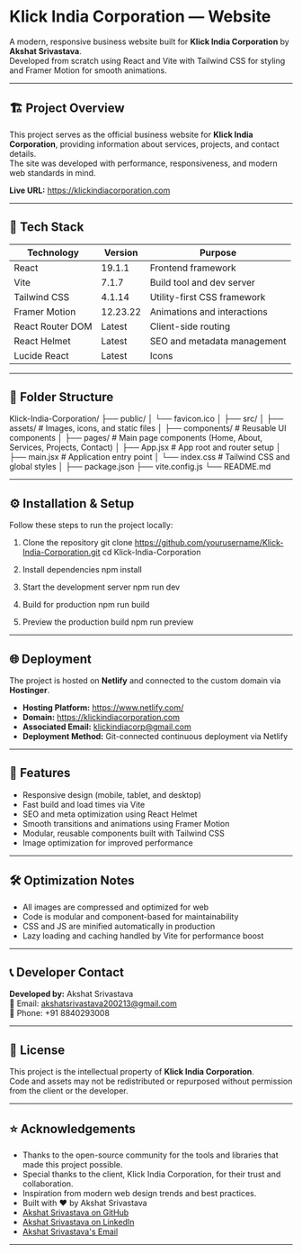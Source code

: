 # Klick India Corporation — Website

A modern, responsive business website built for **Klick India Corporation** by **Akshat Srivastava**.  
Developed from scratch using React and Vite with Tailwind CSS for styling and Framer Motion for smooth animations.

---

## 🏗️ Project Overview

This project serves as the official business website for **Klick India Corporation**, providing information about services, projects, and contact details.  
The site was developed with performance, responsiveness, and modern web standards in mind.

**Live URL:** https://klickindiacorporation.com

---

## 🚀 Tech Stack

| Technology | Version | Purpose |
|-------------|----------|----------|
| React | 19.1.1 | Frontend framework |
| Vite | 7.1.7 | Build tool and dev server |
| Tailwind CSS | 4.1.14 | Utility-first CSS framework |
| Framer Motion | 12.23.22 | Animations and interactions |
| React Router DOM | Latest | Client-side routing |
| React Helmet | Latest | SEO and metadata management |
| Lucide React | Latest | Icons |

---

## 📁 Folder Structure

Klick-India-Corporation/
├── public/
│   └── favicon.ico
│
├── src/
│   ├── assets/             # Images, icons, and static files
│   ├── components/         # Reusable UI components
│   ├── pages/              # Main page components (Home, About, Services, Projects, Contact)
│   ├── App.jsx             # App root and router setup
│   ├── main.jsx            # Application entry point
│   └── index.css           # Tailwind CSS and global styles
│
├── package.json
├── vite.config.js
└── README.md

---

## ⚙️ Installation & Setup

Follow these steps to run the project locally:

1. Clone the repository
   git clone https://github.com/yourusername/Klick-India-Corporation.git
   cd Klick-India-Corporation

2. Install dependencies
   npm install

3. Start the development server
   npm run dev

4. Build for production
   npm run build

5. Preview the production build
   npm run preview

---

## 🌐 Deployment

The project is hosted on **Netlify** and connected to the custom domain via **Hostinger**.

- **Hosting Platform:** https://www.netlify.com/
- **Domain:** https://klickindiacorporation.com
- **Associated Email:** klickindiacorp@gmail.com
- **Deployment Method:** Git-connected continuous deployment via Netlify

---

## 🧩 Features

- Responsive design (mobile, tablet, and desktop)
- Fast build and load times via Vite
- SEO and meta optimization using React Helmet
- Smooth transitions and animations using Framer Motion
- Modular, reusable components built with Tailwind CSS
- Image optimization for improved performance

---

## 🛠️ Optimization Notes

- All images are compressed and optimized for web
- Code is modular and component-based for maintainability
- CSS and JS are minified automatically in production
- Lazy loading and caching handled by Vite for performance boost

---

## 📞 Developer Contact

**Developed by:** Akshat Srivastava  
📧 Email: akshatsrivastava200213@gmail.com  
📱 Phone: +91 8840293008  

---

## 📄 License

This project is the intellectual property of **Klick India Corporation**.  
Code and assets may not be redistributed or repurposed without permission from the client or the developer.

---
## ⭐ Acknowledgements
- Thanks to the open-source community for the tools and libraries that made this project possible.
- Special thanks to the client, Klick India Corporation, for their trust and collaboration.
- Inspiration from modern web design trends and best practices.
- Built with ❤️ by Akshat Srivastava
- [Akshat Srivastava on GitHub](https://github.com/akshatsw)
- [Akshat Srivastava on LinkedIn](https://www.linkedin.com/in/akshatsw)
- [Akshat Srivastava's Email](mailto:akshatsrivastava200213@gmail.com)

---